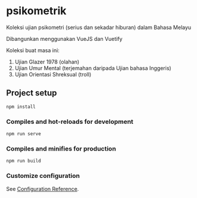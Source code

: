 # psikometrik

Koleksi ujian psikometri (serius dan sekadar hiburan) dalam Bahasa Melayu

Dibangunkan menggunakan VueJS dan Vuetify

Koleksi buat masa ini:

1. Ujian Glazer 1978 (olahan)
2. Ujian Umur Mental (terjemahan daripada Ujian bahasa Inggeris)
3. Ujian Orientasi Shreksual (troll) 


## Project setup
```
npm install
```

### Compiles and hot-reloads for development
```
npm run serve
```

### Compiles and minifies for production
```
npm run build
```

### Customize configuration
See [Configuration Reference](https://cli.vuejs.org/config/).
